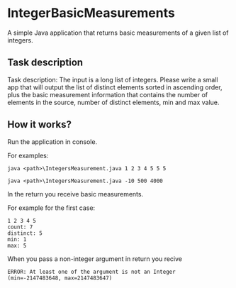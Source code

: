 # IntegerBasicMeasurements

A simple Java application that returns basic measurements of a given list of integers.

## Task description

Task description: The input is a long list of integers. Please write a small app that will output the list of distinct elements sorted in ascending order, plus the basic measurement information that contains the number of elements in the source, number of distinct elements, min and max value.

## How it works?

Run the application in console.

For examples:
```
java <path>\IntegersMeasurement.java 1 2 3 4 5 5 5
```
```
java <path>\IntegersMeasurement.java -10 500 4000
```

In the return you receive basic measurements.

For example for the first case:
```
1 2 3 4 5
count: 7
distinct: 5
min: 1
max: 5
```

When you pass a non-integer argument in return you recive
```
ERROR: At least one of the argument is not an Integer (min=-2147483648, max=2147483647)
```
